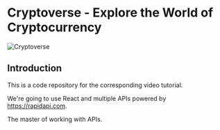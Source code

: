 # Cryptoverse - Explore the World of Cryptocurrency

![Cryptoverse](https://i.ibb.co/8gh5Jc8/image.png)

## Introduction
This is a code repository for the corresponding video tutorial. 

We're going to use React and multiple APIs powered by https://rapidapi.com.


The master of working with APIs.
